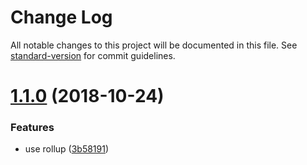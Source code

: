 # Change Log

All notable changes to this project will be documented in this file. See [standard-version](https://github.com/conventional-changelog/standard-version) for commit guidelines.

<a name="1.1.0"></a>
# [1.1.0](https://github.com/forsigner/browser-md5-file/compare/v1.0.0...v1.1.0) (2018-10-24)


### Features

* use rollup ([3b58191](https://github.com/forsigner/browser-md5-file/commit/3b58191))
